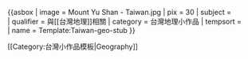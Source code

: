 {{asbox
| image     = Mount Yu Shan - Taiwan.jpg
| pix       = 30
| subject   =   
| qualifier = 與[[台灣地理]]相關
| category  =  台灣地理小作品
| tempsort  =  
| name      = Template:Taiwan-geo-stub
}}<noinclude>

[[Category:台灣小作品模板|Geography]]
</noinclude>